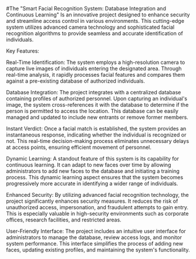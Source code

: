 #The "Smart Facial Recognition System: Database Integration and Continuous Learning" 
Is an innovative project designed to enhance security and streamline access control in various environments. This cutting-edge system utilizes advanced camera technology and sophisticated facial recognition algorithms to provide seamless and accurate identification of individuals.

Key Features:

Real-Time Identification: The system employs a high-resolution camera to capture live images of individuals entering the designated area. Through real-time analysis, it rapidly processes facial features and compares them against a pre-existing database of authorized individuals.

Database Integration: The project integrates with a centralized database containing profiles of authorized personnel. Upon capturing an individual's image, the system cross-references it with the database to determine if the person is permitted to access the location. This database can be easily managed and updated to include new entrants or remove former members.

Instant Verdict: Once a facial match is established, the system provides an instantaneous response, indicating whether the individual is recognized or not. This real-time decision-making process eliminates unnecessary delays at access points, ensuring efficient movement of personnel.

Dynamic Learning: A standout feature of this system is its capability for continuous learning. It can adapt to new faces over time by allowing administrators to add new faces to the database and initiating a training process. This dynamic learning aspect ensures that the system becomes progressively more accurate in identifying a wider range of individuals.

Enhanced Security: By utilizing advanced facial recognition technology, the project significantly enhances security measures. It reduces the risk of unauthorized access, impersonation, and fraudulent attempts to gain entry. This is especially valuable in high-security environments such as corporate offices, research facilities, and restricted areas.

User-Friendly Interface: The project includes an intuitive user interface for administrators to manage the database, review access logs, and monitor system performance. This interface simplifies the process of adding new faces, updating existing profiles, and maintaining the system's functionality.
